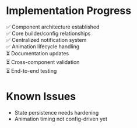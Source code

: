 # Implementation Progress
✅ Component architecture established  
✅ Core builder/config relationships  
✅ Centralized notification system  
✅ Animation lifecycle handling  
⏳ Documentation updates  
⏳ Cross-component validation  
⏳ End-to-end testing

# Known Issues
- State persistence needs hardening
- Animation timing not config-driven yet

